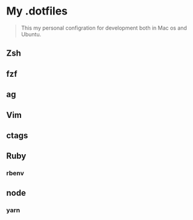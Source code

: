 # My .dotfiles

> This my personal configration for development both in Mac os and Ubuntu.

## Zsh

## fzf

## ag

## Vim 

## ctags

## Ruby

### rbenv

## node

### yarn
